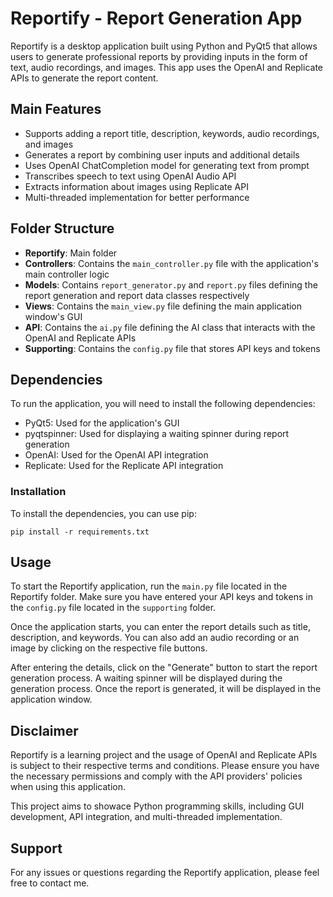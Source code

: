 # Reportify - Report Generation App

Reportify is a desktop application built using Python and PyQt5 that allows users to generate professional reports by providing inputs in the form of text, audio recordings, and images. This app uses the OpenAI and Replicate APIs to generate the report content.

## Main Features

- Supports adding a report title, description, keywords, audio recordings, and images
- Generates a report by combining user inputs and additional details
- Uses OpenAI ChatCompletion model for generating text from prompt
- Transcribes speech to text using OpenAI Audio API
- Extracts information about images using Replicate API
- Multi-threaded implementation for better performance

## Folder Structure

- **Reportify**: Main folder
- **Controllers**: Contains the `main_controller.py` file with the application's main controller logic
- **Models**: Contains `report_generator.py` and `report.py` files defining the report generation and report data classes respectively
- **Views**: Contains the `main_view.py` file defining the main application window's GUI
- **API**: Contains the `ai.py` file defining the AI class that interacts with the OpenAI and Replicate APIs
- **Supporting**: Contains the `config.py` file that stores API keys and tokens

## Dependencies

To run the application, you will need to install the following dependencies:

- PyQt5: Used for the application's GUI
- pyqtspinner: Used for displaying a waiting spinner during report generation
- OpenAI: Used for the OpenAI API integration
- Replicate: Used for the Replicate API integration

### Installation

To install the dependencies, you can use pip:

```
pip install -r requirements.txt
```

## Usage

To start the Reportify application, run the `main.py` file located in the Reportify folder. Make sure you have entered your API keys and tokens in the `config.py` file located in the `supporting` folder.

Once the application starts, you can enter the report details such as title, description, and keywords. You can also add an audio recording or an image by clicking on the respective file buttons.

After entering the details, click on the "Generate" button to start the report generation process. A waiting spinner will be displayed during the generation process. Once the report is generated, it will be displayed in the application window.

## Disclaimer

Reportify is a learning project and the usage of OpenAI and Replicate APIs is subject to their respective terms and conditions. Please ensure you have the necessary permissions and comply with the API providers' policies when using this application.

This project aims to showace Python programming skills, including GUI development, API integration, and multi-threaded implementation. 

## Support

For any issues or questions regarding the Reportify application, please feel free to contact me.

